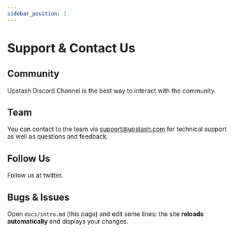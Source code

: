 ```yaml
---
sidebar_position: 1
---
```


# Support & Contact Us

## Community

Upstash Discord Channel is the best way to interact with the community.

## Team

You can contact to the team via support@upstash.com for technical support as well as questions and feedback.

## Follow Us

Follow us at twitter.

## Bugs & Issues

Open `docs/intro.md` (this page) and edit some lines: the site **reloads automatically** and displays your changes.

